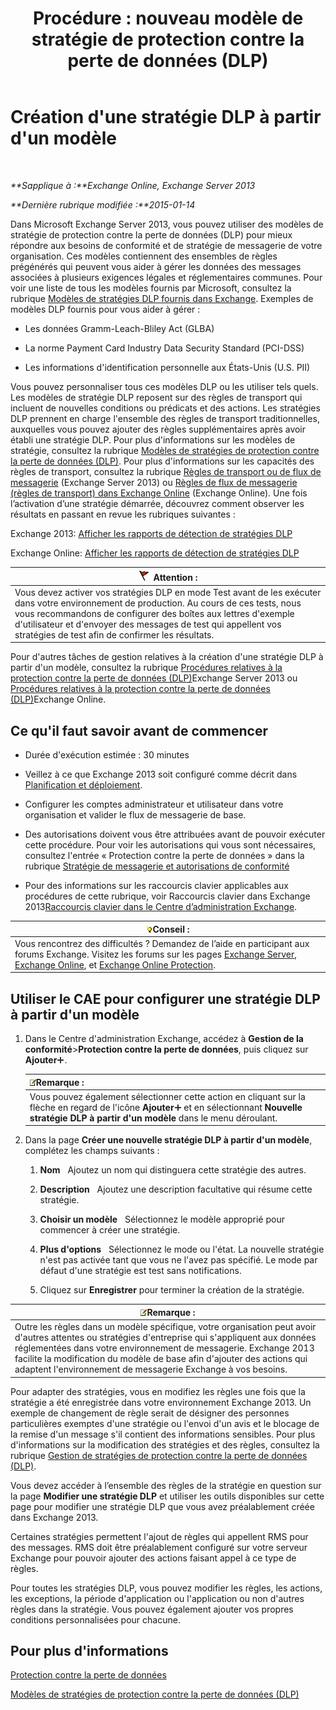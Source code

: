 ﻿---
title: 'Procédure : nouveau modèle de stratégie de protection contre la perte de données (DLP)'
TOCTitle: Création d'une stratégie DLP à partir d'un modèle
ms:assetid: 4432ef8b-6108-48d3-b2af-43ef5b40d2bc
ms:mtpsurl: https://technet.microsoft.com/fr-fr/library/JJ150515(v=EXCHG.150)
ms:contentKeyID: 50477244
ms.date: 04/24/2018
mtps_version: v=EXCHG.150
ms.translationtype: HT
---

# Création d'une stratégie DLP à partir d'un modèle

 

_**Sapplique à :**Exchange Online, Exchange Server 2013_

_**Dernière rubrique modifiée :**2015-01-14_

Dans Microsoft Exchange Server 2013, vous pouvez utiliser des modèles de stratégie de protection contre la perte de données (DLP) pour mieux répondre aux besoins de conformité et de stratégie de messagerie de votre organisation. Ces modèles contiennent des ensembles de règles prégénérés qui peuvent vous aider à gérer les données des messages associées à plusieurs exigences légales et réglementaires communes. Pour voir une liste de tous les modèles fournis par Microsoft, consultez la rubrique [Modèles de stratégies DLP fournis dans Exchange](dlp-policy-templates-supplied-in-exchange-exchange-2013-help.md). Exemples de modèles DLP fournis pour vous aider à gérer :

  - Les données Gramm-Leach-Bliley Act (GLBA)

  - La norme Payment Card Industry Data Security Standard (PCI-DSS)

  - Les informations d'identification personnelle aux États-Unis (U.S. PII)

Vous pouvez personnaliser tous ces modèles DLP ou les utiliser tels quels. Les modèles de stratégie DLP reposent sur des règles de transport qui incluent de nouvelles conditions ou prédicats et des actions. Les stratégies DLP prennent en charge l'ensemble des règles de transport traditionnelles, auxquelles vous pouvez ajouter des règles supplémentaires après avoir établi une stratégie DLP. Pour plus d'informations sur les modèles de stratégie, consultez la rubrique [Modèles de stratégies de protection contre la perte de données (DLP)](dlp-policy-templates-exchange-2013-help.md). Pour plus d'informations sur les capacités des règles de transport, consultez la rubrique [Règles de transport ou de flux de messagerie](mail-flow-rules-transport-rules-in-exchange-2013-exchange-2013-help.md) (Exchange Server 2013) ou [Règles de flux de messagerie (règles de transport) dans Exchange Online](https://technet.microsoft.com/fr-fr/library/jj919238\(v=exchg.150\)) (Exchange Online). Une fois l’activation d’une stratégie démarrée, découvrez comment observer les résultats en passant en revue les rubriques suivantes :

Exchange 2013: [Afficher les rapports de détection de stratégies DLP](view-dlp-policy-detection-reports-exchange-2013-help.md)

Exchange Online: [Afficher les rapports de détection de stratégies DLP](https://technet.microsoft.com/fr-fr/library/dn904484\(v=exchg.150\))

<table>
<thead>
<tr class="header">
<th><img src="images/JJ673034.Caution(EXCHG.150).gif" title="Attention" alt="Attention" />Attention :</th>
</tr>
</thead>
<tbody>
<tr class="odd">
<td>Vous devez activer vos stratégies DLP en mode Test avant de les exécuter dans votre environnement de production. Au cours de ces tests, nous vous recommandons de configurer des boîtes aux lettres d'exemple d'utilisateur et d'envoyer des messages de test qui appellent vos stratégies de test afin de confirmer les résultats.</td>
</tr>
</tbody>
</table>


Pour d'autres tâches de gestion relatives à la création d'une stratégie DLP à partir d'un modèle, consultez la rubrique [Procédures relatives à la protection contre la perte de données (DLP)](dlp-procedures-exchange-2013-help.md)Exchange Server 2013 ou [Procédures relatives à la protection contre la perte de données (DLP)](https://technet.microsoft.com/fr-fr/library/jj938003\(v=exchg.150\))Exchange Online.

## Ce qu'il faut savoir avant de commencer

  - Durée d'exécution estimée : 30 minutes

  - Veillez à ce que Exchange 2013 soit configuré comme décrit dans [Planification et déploiement](planning-and-deployment-for-exchange-2013-installation-instructions.md).

  - Configurer les comptes administrateur et utilisateur dans votre organisation et valider le flux de messagerie de base.

  - Des autorisations doivent vous être attribuées avant de pouvoir exécuter cette procédure. Pour voir les autorisations qui vous sont nécessaires, consultez l'entrée « Protection contre la perte de données » dans la rubrique [Stratégie de messagerie et autorisations de conformité](messaging-policy-and-compliance-permissions-exchange-2013-help.md)

  - Pour des informations sur les raccourcis clavier applicables aux procédures de cette rubrique, voir Raccourcis clavier dans Exchange 2013[Raccourcis clavier dans le Centre d’administration Exchange](keyboard-shortcuts-in-the-exchange-admin-center-exchange-online-protection-help.md).

<table>
<thead>
<tr class="header">
<th><img src="images/Bb125224.tip(EXCHG.150).gif" title="Conseil" alt="Conseil" />Conseil :</th>
</tr>
</thead>
<tbody>
<tr class="odd">
<td>Vous rencontrez des difficultés ? Demandez de l’aide en participant aux forums Exchange. Visitez les forums sur les pages <a href="https://go.microsoft.com/fwlink/p/?linkid=60612">Exchange Server</a>, <a href="https://go.microsoft.com/fwlink/p/?linkid=267542">Exchange Online</a>, et <a href="https://go.microsoft.com/fwlink/p/?linkid=285351">Exchange Online Protection</a>.</td>
</tr>
</tbody>
</table>


## Utiliser le CAE pour configurer une stratégie DLP à partir d'un modèle

1.  Dans le Centre d'administration Exchange, accédez à **Gestion de la conformité**\>**Protection contre la perte de données**, puis cliquez sur **Ajouter**![Icône Ajouter](images/JJ218640.c1e75329-d6d7-4073-a27d-498590bbb558(EXCHG.150).gif "Icône Ajouter").
    
    <table>
    <thead>
    <tr class="header">
    <th><img src="images/JJ159664.note(EXCHG.150).gif" title="Remarque" alt="Remarque" />Remarque :</th>
    </tr>
    </thead>
    <tbody>
    <tr class="odd">
    <td>Vous pouvez également sélectionner cette action en cliquant sur la flèche en regard de l'icône <strong>Ajouter</strong><img src="images/JJ218640.c1e75329-d6d7-4073-a27d-498590bbb558(EXCHG.150).gif" title="Icône Ajouter" alt="Icône Ajouter" /> et en sélectionnant <strong>Nouvelle stratégie DLP à partir d'un modèle</strong> dans le menu déroulant.</td>
    </tr>
    </tbody>
    </table>


2.  Dans la page **Créer une nouvelle stratégie DLP à partir d'un modèle**, complétez les champs suivants :
    
    1.  **Nom**   Ajoutez un nom qui distinguera cette stratégie des autres.
    
    2.  **Description**   Ajoutez une description facultative qui résume cette stratégie.
    
    3.  **Choisir un modèle**   Sélectionnez le modèle approprié pour commencer à créer une stratégie.
    
    4.  **Plus d'options**   Sélectionnez le mode ou l'état. La nouvelle stratégie n'est pas activée tant que vous ne l'avez pas spécifié. Le mode par défaut d'une stratégie est test sans notifications.
    
    5.  Cliquez sur **Enregistrer** pour terminer la création de la stratégie.

<table>
<thead>
<tr class="header">
<th><img src="images/JJ159664.note(EXCHG.150).gif" title="Remarque" alt="Remarque" />Remarque :</th>
</tr>
</thead>
<tbody>
<tr class="odd">
<td>Outre les règles dans un modèle spécifique, votre organisation peut avoir d'autres attentes ou stratégies d'entreprise qui s'appliquent aux données réglementées dans votre environnement de messagerie. Exchange 2013 facilite la modification du modèle de base afin d'ajouter des actions qui adaptent l'environnement de messagerie Exchange à vos besoins.</td>
</tr>
</tbody>
</table>


Pour adapter des stratégies, vous en modifiez les règles une fois que la stratégie a été enregistrée dans votre environnement Exchange 2013. Un exemple de changement de règle serait de désigner des personnes particulières exemptes d'une stratégie ou l'envoi d'un avis et le blocage de la remise d'un message s'il contient des informations sensibles. Pour plus d'informations sur la modification des stratégies et des règles, consultez la rubrique [Gestion de stratégies de protection contre la perte de données (DLP)](manage-dlp-policies-exchange-2013-help.md).

Vous devez accéder à l’ensemble des règles de la stratégie en question sur la page **Modifier une stratégie DLP** et utiliser les outils disponibles sur cette page pour modifier une stratégie DLP que vous avez préalablement créée dans Exchange 2013.

Certaines stratégies permettent l'ajout de règles qui appellent RMS pour des messages. RMS doit être préalablement configuré sur votre serveur Exchange pour pouvoir ajouter des actions faisant appel à ce type de règles.

Pour toutes les stratégies DLP, vous pouvez modifier les règles, les actions, les exceptions, la période d'application ou l'application ou non d'autres règles dans la stratégie. Vous pouvez également ajouter vos propres conditions personnalisées pour chacune.

## Pour plus d'informations

[Protection contre la perte de données](technical-overview-of-dlp-data-loss-prevention-in-exchange.md)

[Modèles de stratégies de protection contre la perte de données (DLP)](dlp-policy-templates-exchange-2013-help.md)

